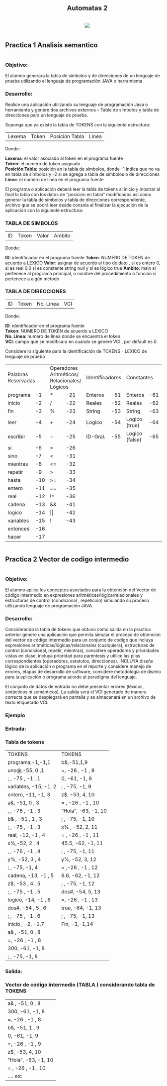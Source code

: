 <!--Titulo principal-->
<!--h1 Sin borde inferior-->
<div id="user-content-toc">
  <ul align="center" >
    <summary>
      <!--Titulo-->
      <h2 style="display: inline-bloc">Automatas 2</h2>
      <br>
      <!--Divizor horizontal (gradiant)-->
      <img src="https://user-images.githubusercontent.com/73097560/115834477-dbab4500-a447-11eb-908a-139a6edaec5c.gif">
    </summary>
  </ul>
</div>

<!--Titulo de Practicas-->
<div>
  <h2 style="display: inline-block">Practica 1 Analisis semantico</h2>
  <div>
    <!--Objetivo-->
    <h3>Objetivo:</h3>
    <p>
      El alumno generara la tabla de símbolos y de direcciones de un lenguaje de prueba utilizando el lenguaje de programación JAVA o herramienta
    </p>
    <!--Desarrollo-->
    <h3>Desarrollo:</h3>
    <p>
      Realice una aplicación utilizando su lenguaje de programación Java o herramienta y genere dos archivos externos – Tabla de símbolos y tabla de direcciones para un   lenguaje de prueba.
    </p>
    <p>
      Suponga que ya existe la tabla de TOKENS con la siguiente estructura:
    </p>
    <div>
    <table>
      <td>Lexema</td>
      <td>Token</td>
      <td>Posición Tabla</td>
      <td>Linea</td>
    </table>
    </div>
    <p>
      Donde:
    </p>
    <p>
      <b>Lexema</b>: el valor asociado al token en el programa fuente<br>
      <b>Token</b>: el numero de token asignado<br>
      <b>Posición Tabla</b>: posición en la tabla de símbolos, donde -1 indica que no va en tabla de símbolos y -2 si se agrega a tabla de símbolos o de direcciones<br>
      <b>Linea</b>: el numero de linea en el programa fuente<br>
    </p>
    <p>
      El programa o aplicación deberá leer la tabla de tokens al inicio y mostrar al final la tabla con los datos de “posición en tabla” modificados así como generar la tabla de símbolos y tabla de direcciones correspondiente, archivo que se podrá leer desde consola al finalizar la ejecución de la aplicación con la siguiente estructura:
    </p>
    <h3>TABLA DE SIMBOLOS</h3>
    <div>
      <table>
        <td>ID</td>
        <td>Token</td>
        <td>Valor</td>
        <td>Ambito</td>
      </table>
    </div>
    <p>
      Donde:
    </p>
    <p>
      <b>ID</b>: identificador en el programa fuente
      <b>Token</b>: NUMERO DE TOKEN de acuerdo a LEXICO
      <b>Valor</b>: asignar de acuerdo al tipo de dato , si es entero 0, si es real 0.0 si es constante string null y si es lógico true
      <b>Ambito</b>: main si pertenece al programa principal, o nombre del procedimiento o función si pertenece a algún método
    </p>
    <h3>TABLA DE DIRECCIONES</h3>
    <div>
      <table>
        <td>ID</td>
        <td>Token</td>
        <td>No. Linea</td>
        <td>VCI</td>
      </table>
    </div>
    <p>
      Donde:
    </p>
    <p>
      <b>ID</b>: identificador en el programa fuente<br>
      <b>Token</b>: NUMERO DE TOKEN de acuerdo a LEXICO<br>
      <b>No. Linea</b>: numero de linea donde se encuentra el token<br>
      <b>VCI</b>: campo que se modificara en cuando se genere VCI , por default es 0<br>
    </p>
    <p>
      Considere lo siguiente para la identificación de TOKENS - LEXICO de lenguaje de prueba
    </p>
    <div>
      <table>
        <tr>
          <td colspan="2">Palabras Reservadas</td>
          <td colspan="2">Operadores Aritméticos/ Relacionales/ Lógicos</td>
          <td colspan="2">Identificadores</td>
          <td colspan="2">Constantes</td>
          <td colspan="2">Caracteres</td>
        </tr>
        <tr>
          <td>programa</td>
          <td>-1</td>
          <td>*</td>
          <td>-21</td>
          <td>Enteros</td>
          <td>-51</td>
          <td>Enteros</td>
          <td>-61</td>
          <td>(</td>
          <td>-73</td>
        </tr>
        <tr>
          <td>inicio</td>
          <td>-2</td>
          <td>/</td>
          <td>-22</td>
          <td>Reales</td>
          <td>-52</td>
          <td>Reales</td>
          <td>-62</td>
          <td>)</td>
          <td>-74</td>
        </tr>
        <tr>
          <td>fin</td>
          <td>-3</td>
          <td>%</td>
          <td>-23</td>
          <td>String</td> 
          <td>-53</td>
          <td>String</td>
          <td>-63</td>
          <td>;</td>
          <td>-75</td>
        </tr>
        <tr>
          <td>leer</td>
          <td>-4</td>
          <td>+</td>
          <td>-24</td>
          <td>Logico</td>
          <td>-54</td>
          <td>Logico (true)</td>
          <td>-64</td>
          <td>,</td>
          <td>-76</td>
        </tr>
        <tr>
          <td>escribir</td>
          <td>-5</td>
          <td>-</td>
          <td>-25</td>
          <td>ID-Gral.</td>
          <td>-55</td>
          <td>Logico (false)</td>
          <td>-65</td>
          <td></td>
          <td></td>
        </tr>
        <tr>
          <td>si</td>
          <td>-6</td>
          <td>=</td>
          <td>-26</td>
          <td></td>
          <td></td>
          <td></td>
          <td></td>
          <td></td>
          <td></td>
        </tr>
        <tr>
          <td>sino</td>
          <td>-7</td>
          <td><</td>
          <td>-31</td>
          <td></td>
          <td></td>
          <td></td>
          <td></td>
          <td></td>
          <td></td>
        </tr>
        <tr>
          <td>mientras</td>
          <td>-8</td>
          <td><=</td>
          <td>-32</td>
          <td></td>
          <td></td>
          <td></td>
          <td></td>
          <td></td>
          <td></td>
        </tr>
        <tr>
          <td>repetir</td>
          <td>-9</td>
          <td>></td>
          <td>-33</td>
          <td></td>
          <td></td>
          <td></td>
          <td></td>
          <td></td>
          <td></td>
        </tr>
        <tr>
          <td>hasta</td>
          <td>-10</td>
          <td>>=</td>
          <td>-34</td>
          <td></td>
          <td></td>
          <td></td>
          <td></td>
          <td></td>
          <td></td>
        </tr>
        <tr>
          <td>entero</td>
          <td>-11</td>
          <td>==</td>
          <td>-35</td>
          <td></td>
          <td></td>
          <td></td>
          <td></td>
          <td></td>
          <td></td>
        </tr>
        <tr>
          <td>real</td>
          <td>-12</td>
          <td>!=</td>
          <td>-36</td>
          <td></td>
          <td></td>
          <td></td>
          <td></td>
          <td></td>
          <td></td>
        </tr>
        <tr>
          <td>cadena</td>
          <td>-13</td>
          <td>&&</td>
          <td>-41</td>
          <td></td>
          <td></td>
          <td></td>
          <td></td>
          <td></td>
          <td></td>
        </tr>
        <tr>
          <td>logico</td>
          <td>-14</td>
          <td>||</td>
          <td>-42</td>
          <td></td>
          <td></td>
          <td></td>
          <td></td>
          <td></td>
          <td></td>
        </tr>
        <tr>
          <td>variables</td>
          <td>-15</td>
          <td>!</td>
          <td>-43</td>
          <td></td>
          <td></td>
          <td></td>
          <td></td>
          <td></td>
          <td></td>
        </tr>
        <tr>
          <td>entonces</td>
          <td>-16</td>
          <td></td>
          <td></td>
          <td></td>
          <td></td>
          <td></td>
          <td></td>
          <td></td>
          <td></td>
        </tr>
        <tr>
          <td>hacer</td>
          <td>-17</td>
          <td></td>
          <td></td>
          <td></td>
          <td></td>
          <td></td>
          <td></td>
          <td></td>
          <td></td>
        </tr>
      </table>
    </div>       
  </div>
  
  <h2 style="display: inline-block">Practica 2 Vector de codigo intermedio</h2>
  <div>
    <!--Objetivo-->
    <h3>Objetivo:</h3>
    <p>
      El alumno aplica los conceptos asociados para la obtención del Vector de código intermedio en expresiones aritméticas/lógica/relacionales y estructuras de control (condicional , repetición) simulando su proceso utilizando lenguaje de programación JAVA.
    </p>
    <!--Desarrollo-->
    <h3>Desarrollo:</h3>
    <p>
      Considerando la tabla de tokens que obtuvo como salida en la practica anterior genere una aplicación que permita simular el proceso de obtención del vector de código intermedio para un conjunto de codigo que incluya expresiones aritméticas/lógicas/relacionales (cualquiera), estructuras de control (condicional, repetir, mientras), considere operadores y prioridades vistas en clase, incluya prioridad para paréntesis y utilice las pilas correspondientes (operadores, estatutos, direcciones). INCLUYA diseño lógico de la aplicación o programa en el reporte y considere manejo de errores, etapas de desarrollo de software, considere metodología de diseño para la aplicación o programa acorde al paradigma del lenguaje.
    </p>
    <p>
      El conjunto de datos de entrada no debe presentar errores (léxicos, sintácticos ni semánticos). La salida será el VCI generado de manera correcta que se desplegará en pantalla y se almacenará en un archivo de texto etiquetado VCI.
    </p>
    <!--Ejemplo-->
    <h3>Ejemplo</h3>
    <h3>Entrada:</h3>
    <h3>Tabla de tokens</h3>
    <table>
      <tr>
        <td>TOKENS</td>
        <td>TOKENS</td>
      </tr>
      <tr>
        <td>programa,-1,-1,1</td>
        <td>b&,-51,1,9</td>
      </tr>
      <tr>
        <td>uno@,-55, 0 ,1</td>
        <td>=, -26 , -1 , 9</td>
      </tr>
      <tr>
        <td>; , -75 , -1 , 1</td>
        <td>0, -61, -1, 9</td>
      </tr>
      <tr>
        <td>variables, -15, -1, 2</td>
        <td>; , -75, -1, 9</td>
      </tr>
      <tr>
        <td>entero, -11, -1, 3</td>
        <td>z$, -53, 4, 10</td>
      </tr>
      <tr>
        <td>a&, -51, 0 , 3</td>
        <td>= , -26 , -1 , 10</td>
      </tr>
      <tr>
        <td>, , -76 , -1 , 3</td>
        <td>“Hola”, -63, -1, 10</td>
      </tr>
      <tr>
        <td>b& , -51 , 1 , 3</td>
        <td>; , -75, -1, 10</td>
      </tr>
      <tr>
        <td>; , -75 , -1 , 3</td>
        <td>x% , -52, 2, 11</td>
      </tr>
      <tr>
        <td>real, -12, -1 , 4</td>
        <td>= , -26 , -1 , 11</td>
      </tr>
      <tr>
        <td>x%,-52, 2 , 4</td>
        <td>45.5, -62, -1, 11</td>
      </tr>
      <tr>
        <td>, , -76 , -1 , 4</td>
        <td>; , -75, -1, 11</td>
      </tr>
      <tr>
        <td>y%, -52, 3 , 4</td>
        <td>y%, -52, 3, 12</td>
      </tr>
      <tr>
        <td>; , -75, -1, 4</td>
        <td>= ,-26 , -1 , 12</td>
      </tr>
      <tr>
        <td>cadena, -13, -1 , 5</td>
        <td>6.6, -62, -1, 12</td>
      </tr>
      <tr>
        <td>z$, -53 , 4 , 5</td>
        <td>; , -75, -1, 12</td>
      </tr>
      <tr>
        <td>; , -75 , -1 , 5</td>
        <td>dos#, -54, 5, 13</td>
      </tr>
      <tr>
        <td>logico, -14, -1 , 6</td>
        <td>=, -26 , -1 , 13</td>
      </tr>
      <tr>
        <td>dos#, -54 , 5 , 6</td>
        <td>true, -64, -1, 13</td>
      </tr>
      <tr>
        <td>; , -75 , -1 , 6</td>
        <td>; , -75, -1, 13</td>
      </tr>
      <tr>
        <td>inicio , -2, -1,7</td>
        <td>Fin, -3,-1,14</td>
      </tr>
      <tr>
        <td>a& , -51, 0 , 8</td>
      </tr>
      <tr>
        <td>=, -26 , -1 , 8</td>
      </tr>
      <tr>
       <td>300, -61, -1, 8</td> 
      </tr>
      <tr>
        <td>; , -75, -1, 8</td>
      </tr>
    </table>
    <h3>Salida:</h3>
    <h3>Vector de código intermedio (TABLA ) considerando tabla de TOKENS</h3>
    <table>
      <tr>
        <td>a& , -51, 0 , 8</td>
      </tr>
      <tr>
        <td>300, -61, -1, 8</td>
      </tr>
      <tr>
        <td>=, -26 , -1 , 8</td>
      </tr>
      <tr>
        <td>b&, -51, 1 , 9</td>
      </tr>
      <tr>
        <td>0, -61, -1, 9</td>
      </tr>
      <tr>
        <td>=, -26 , -1 , 9</td>
      </tr>
      <tr>
        <td>z$, -53, 4, 10</td>
      </tr>
      <tr>
        <td>“Hola”, -63, -1, 10</td>
      </tr>
      <tr>
        <td>= , -26 , -1 , 10</td>
      </tr>
      <tr>
        <td>…. etc</td>
      </tr>
    </table>
  </div>
</div>
